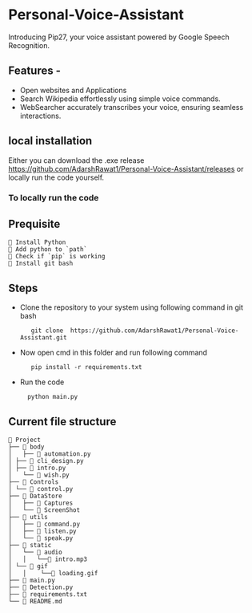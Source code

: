 # Personal-Voice-Assistant
 Introducing Pip27, your voice assistant powered by Google Speech Recognition. 
 
 ## Features - 
 - Open websites and Applications 
 - Search Wikipedia effortlessly using simple voice commands. 
 - WebSearcher accurately transcribes your voice, ensuring seamless interactions. 

 ## local installation 
Either you can download the .exe release https://github.com/AdarshRawat1/Personal-Voice-Assistant/releases or locally run the code yourself.

### To locally run the code 
 ## Prequisite 
    👻 Install Python 
    👻 Add python to `path` 
    👻 Check if `pip` is working 
    👻 Install git bash 

 ## Steps  
   - Clone the repository to your system using following command in git bash 

            git clone  https://github.com/AdarshRawat1/Personal-Voice-Assistant.git 

   - Now open cmd in this folder and run following command
    
            pip install -r requirements.txt

   - Run the code 
  
           python main.py 
           

## Current file structure 
```  
📂 Project 
├── 📂 body
│	├── 📄 automation.py
│ ├── 📄 cli_design.py
│ ├── 📄 intro.py
│	└── 📄 wish.py
├── 📂 Controls
│ └── 📄 control.py
├── 📂 DataStore
│	├── 📂 Captures
│	└── 📂 ScreenShot
├── 📂 utils
│	├── 📄 command.py
│	├── 📄 listen.py
│	└── 📄 speak.py
├── 📂 static
│	└── 📂 audio
│	│  	└──📄 intro.mp3
│ └── 📂 gif
│	│ 	 └──📄 loading.gif
├── 📄 main.py
├── 📄 Detection.py
├── 📄 requirements.txt
└── 📄 README.md

```
